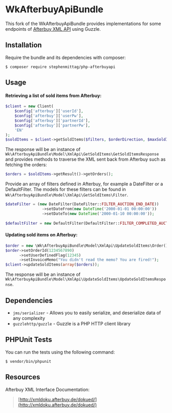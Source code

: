 # WkAfterbuyApiBundle

This fork of the WkAfterbuyApiBundle provides implementations for some endpoints of [Afterbuy XML API](http://xmldoku.afterbuy.de/dokued/) using Guzzle.

Installation
----------------------------------------------------------------

Require the bundle and its dependencies with composer:

    $ composer require stephenmittag/php-afterbuyapi
    
 
Usage
----------------------------------------------------------------

#### Retrieving a list of sold items from Afterbuy:

```php
$client = new Client(
    $config['afterbuy']['userId'],
    $config['afterbuy']['userPw'],
    $config['afterbuy']['partnerId'],
    $config['afterbuy']['partnerPw'],
    'EN'
);
$soldItems = $client->getSoldItems($filters, $orderDirection, $maxSoldItems, $detailLevel);
```

The response will be an instance of `Wk\AfterbuyApiBundle\Model\XmlApi\GetSoldItems\GetSoldItemsResponse` and provides methods to traverse the XML sent back from Afterbuy such as fetching the orders:

```php
$orders = $soldItems->getResult()->getOrders();
```

Provide an array of filters defined in Afterbuy, for example a DateFilter or a DefaultFilter. The models for these filters can be found in `Wk\AfterbuyApiBundle\Model\XmlApi\GetSoldItems\Filter`.

```php
$dateFilter = (new DateFilter(DateFilter::FILTER_AUCTION_END_DATE))
                ->setDateFrom(new DateTime('2000-01-01 00:00:00'))
                ->setDateTo(new DateTime('2000-01-10 00:00:00'));
            
$defaultFilter = new DefaultFilter(DefaultFilter::FILTER_COMPLETED_AUCTIONS);
```

#### Updating sold items on Afterbuy:

```php
$order = new \Wk\AfterbuyApiBundle\Model\XmlApi\UpdateSoldItems\Order();
$order->setOrderId(1234567890)
      ->setUserDefinedFlag(12345)
      ->setInvoiceMemo("You didn't read the memo? You are fired!");
$client->updateSoldItems(array($orders));
```

The response will be an instance of `Wk\AfterbuyApiBundle\Model\XmlApi\UpdateSoldItems\UpdateSoldItemsResponse`.

Dependencies
----------------------------------------------------------------
* `jms/serializer` - Allows you to easily serialize, and deserialize data of any complexity
* `guzzlehttp/guzzle` - Guzzle is a PHP HTTP client library

PHPUnit Tests
----------------------------------------------------------------
You can run the tests using the following command:

    $ vendor/bin/phpunit

Resources
----------------------------------------------------------------
Afterbuy XML Interface Documentation:
> [http://xmldoku.afterbuy.de/dokued/](http://xmldoku.afterbuy.de/dokued/)
